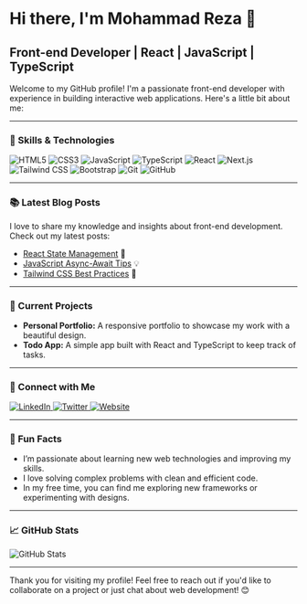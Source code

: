 # Hi there, I'm Mohammad Reza 👋

## Front-end Developer | React | JavaScript | TypeScript

Welcome to my GitHub profile! I'm a passionate front-end developer with experience in building interactive web applications. Here's a little bit about me:

---

### 🚀 Skills & Technologies

<p align="left">
  <img src="https://img.shields.io/badge/HTML-E34F26?style=flat&logo=html5&logoColor=white" alt="HTML5"/>
  <img src="https://img.shields.io/badge/CSS-1572B6?style=flat&logo=css3&logoColor=white" alt="CSS3"/>
  <img src="https://img.shields.io/badge/JavaScript-F7DF1E?style=flat&logo=javascript&logoColor=black" alt="JavaScript"/>
  <img src="https://img.shields.io/badge/TypeScript-3178C6?style=flat&logo=typescript&logoColor=white" alt="TypeScript"/>
  <img src="https://img.shields.io/badge/React-61DAFB?style=flat&logo=react&logoColor=black" alt="React"/>
  <img src="https://img.shields.io/badge/Next.js-000000?style=flat&logo=nextdotjs&logoColor=white" alt="Next.js"/>
  <img src="https://img.shields.io/badge/Tailwind%20CSS-38B2AC?style=flat&logo=tailwindcss&logoColor=white" alt="Tailwind CSS"/>
  <img src="https://img.shields.io/badge/Bootstrap-563D7C?style=flat&logo=bootstrap&logoColor=white" alt="Bootstrap"/>
  <img src="https://img.shields.io/badge/Git-F05032?style=flat&logo=git&logoColor=white" alt="Git"/>
  <img src="https://img.shields.io/badge/GitHub-181717?style=flat&logo=github&logoColor=white" alt="GitHub"/>
</p>

---

### 📚 Latest Blog Posts

I love to share my knowledge and insights about front-end development. Check out my latest posts:

- [React State Management](https://example.com) 📝
- [JavaScript Async-Await Tips](https://example.com) 💡
- [Tailwind CSS Best Practices](https://example.com) 🎨

---

### 🌱 Current Projects

- **Personal Portfolio:** A responsive portfolio to showcase my work with a beautiful design.
- **Todo App:** A simple app built with React and TypeScript to keep track of tasks.

---

### 📍 Connect with Me

<p align="left">
  <a href="https://www.linkedin.com/in/mohammadreza" target="_blank">
    <img src="https://img.shields.io/badge/LinkedIn-0077B5?style=flat&logo=linkedin&logoColor=white" alt="LinkedIn"/>
  </a>
  <a href="https://twitter.com/mohammadreza" target="_blank">
    <img src="https://img.shields.io/badge/Twitter-1DA1F2?style=flat&logo=twitter&logoColor=white" alt="Twitter"/>
  </a>
  <a href="https://www.mohammadreza.com" target="_blank">
    <img src="https://img.shields.io/badge/Website-000000?style=flat&logo=react&logoColor=white" alt="Website"/>
  </a>
</p>

---

### 🎯 Fun Facts

- I’m passionate about learning new web technologies and improving my skills.
- I love solving complex problems with clean and efficient code.
- In my free time, you can find me exploring new frameworks or experimenting with designs.

---

### 📈 GitHub Stats

![GitHub Stats](https://github-readme-stats.vercel.app/api?username=mohammadreza&show_icons=true&hide_title=true&hide=prs&count_private=true&theme=tokyonight)

---

Thank you for visiting my profile! Feel free to reach out if you'd like to collaborate on a project or just chat about web development! 😊
